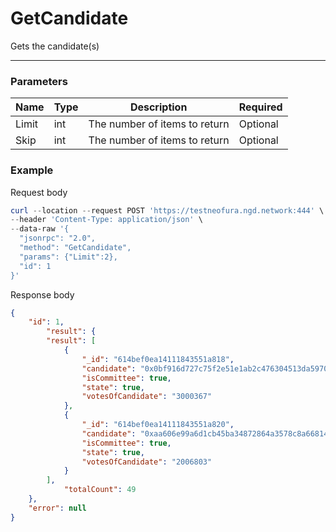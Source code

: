 # GetCandidate
Gets the candidate(s)
<hr>

### Parameters

|    Name    | Type | Description | Required |
| ---------- | --- |    ------    | ----|
| Limit    | int|  The number of items to return| Optional|
| Skip    | int|  The number of items to return| Optional |
### Example

Request body

```powershell
curl --location --request POST 'https://testneofura.ngd.network:444' \
--header 'Content-Type: application/json' \
--data-raw '{
  "jsonrpc": "2.0",
  "method": "GetCandidate",
  "params": {"Limit":2},
  "id": 1
}'
```

Response body

```json
{
    "id": 1,
        "result": {
        "result": [
            {
                "_id": "614bef0ea14111843551a818",
                "candidate": "0x0bf916d727c75f2e51e1ab2c476304513da59701",
                "isCommittee": true,
                "state": true,
                "votesOfCandidate": "3000367"
            },
            {
                "_id": "614bef0ea14111843551a820",
                "candidate": "0xaa606e99a6d1cb45ba34872864a3578c8a668143",
                "isCommittee": true,
                "state": true,
                "votesOfCandidate": "2006803"
            }
        ],
            "totalCount": 49
    },
    "error": null
}
```
